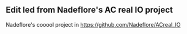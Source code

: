 Edit led from Nadeflore's AC real IO project
-----
Nadeflore's cooool project in https://github.com/Nadeflore/ACreal_IO
